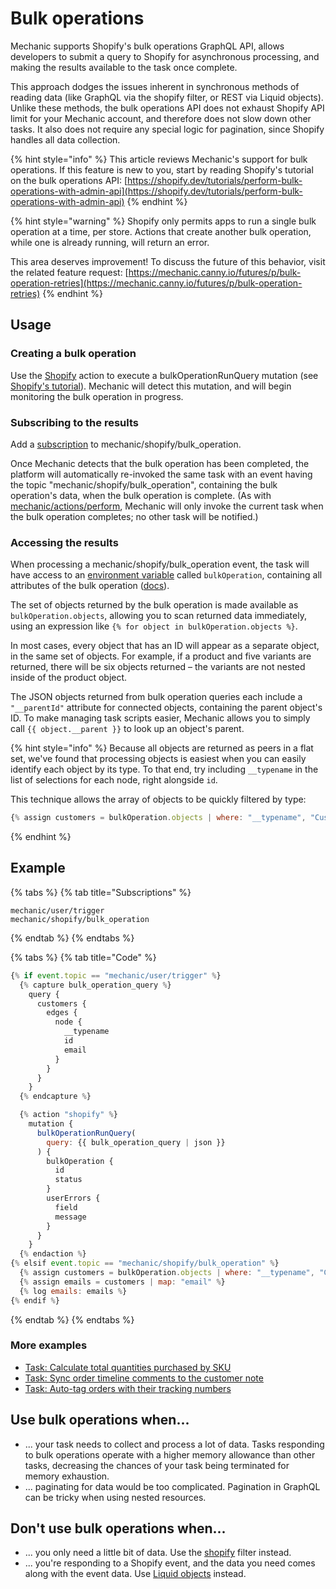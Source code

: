 # Bulk operations

Mechanic supports Shopify's bulk operations GraphQL API, allows developers to submit a query to Shopify for asynchronous processing, and making the results available to the task once complete.

This approach dodges the issues inherent in synchronous methods of reading data (like GraphQL via the shopify filter, or REST via Liquid objects). Unlike these methods, the bulk operations API does not exhaust Shopify API limit for your Mechanic account, and therefore does not slow down other tasks. It also does not require any special logic for pagination, since Shopify handles all data collection.

{% hint style="info" %}
This article reviews Mechanic's support for bulk operations. If this feature is new to you, start by reading Shopify's tutorial on the bulk operations API: [https://shopify.dev/tutorials/perform-bulk-operations-with-admin-api](https://shopify.dev/tutorials/perform-bulk-operations-with-admin-api)
{% endhint %}

{% hint style="warning" %}
Shopify only permits apps to run a single bulk operation at a time, per store. Actions that create another bulk operation, while one is already running, will return an error.

This area deserves improvement! To discuss the future of this behavior, visit the related feature request: [https://mechanic.canny.io/futures/p/bulk-operation-retries](https://mechanic.canny.io/futures/p/bulk-operation-retries)
{% endhint %}

## Usage

### Creating a bulk operation

Use the [Shopify](../../actions/integrations/shopify.md) action to execute a bulkOperationRunQuery mutation (see [Shopify's tutorial](https://shopify.dev/tutorials/perform-bulk-operations-with-admin-api#bulk-query-overview)). Mechanic will detect this mutation, and will begin monitoring the bulk operation in progress.

### Subscribing to the results

Add a [subscription](../../tasks/subscriptions.md) to mechanic/shopify/bulk\_operation.

Once Mechanic detects that the bulk operation has been completed, the platform will automatically re-invoked the same task with an event having the topic "mechanic/shopify/bulk\_operation", containing the bulk operation's data, when the bulk operation is complete. (As with [mechanic/actions/perform](../../../techniques/responding-to-action-results.md), Mechanic will only invoke the current task when the bulk operation completes; no other task will be notified.)

### Accessing the results

When processing a mechanic/shopify/bulk\_operation event, the task will have access to an [environment variable](../../tasks/code/environment-variables.md) called `bulkOperation`, containing all attributes of the bulk operation ([docs](https://shopify.dev/docs/admin-api/graphql/reference/bulk-operations/bulkoperation)).

The set of objects returned by the bulk operation is made available as `bulkOperation.objects`, allowing you to scan returned data immediately, using an expression like `{% for object in bulkOperation.objects %}`.

In most cases, every object that has an ID will appear as a separate object, in the same set of objects. For example, if a product and five variants are returned, there will be six objects returned – the variants are not nested inside of the product object.

The JSON objects returned from bulk operation queries each include a `"__parentId"` attribute for connected objects, containing the parent object's ID. To make managing task scripts easier, Mechanic allows you to simply call `{{ object.__parent }}` to look up an object's parent.

{% hint style="info" %}
Because all objects are returned as peers in a flat set, we've found that processing objects is easiest when you can easily identify each object by its type. To that end, try including `__typename` in the list of selections for each node, right alongside `id`.

This technique allows the array of objects to be quickly filtered by type:

```javascript
{% assign customers = bulkOperation.objects | where: "__typename", "Customer" %}
```
{% endhint %}

## Example

{% tabs %}
{% tab title="Subscriptions" %}
```
mechanic/user/trigger
mechanic/shopify/bulk_operation
```
{% endtab %}
{% endtabs %}

{% tabs %}
{% tab title="Code" %}
```javascript
{% if event.topic == "mechanic/user/trigger" %}
  {% capture bulk_operation_query %}
    query {
      customers {
        edges {
          node {
            __typename
            id
            email
          }
        }
      }
    }
  {% endcapture %}

  {% action "shopify" %}
    mutation {
      bulkOperationRunQuery(
        query: {{ bulk_operation_query | json }}
      ) {
        bulkOperation {
          id
          status
        }
        userErrors {
          field
          message
        }
      }
    }
  {% endaction %}
{% elsif event.topic == "mechanic/shopify/bulk_operation" %}
  {% assign customers = bulkOperation.objects | where: "__typename", "Customer" %}
  {% assign emails = customers | map: "email" %}
  {% log emails: emails %}
{% endif %}
```
{% endtab %}
{% endtabs %}

### More examples

* [Task: Calculate total quantities purchased by SKU](https://usemechanic.com/task/calculate-total-quantities-purchased-by-sku)
* [Task: Sync order timeline comments to the customer note](https://usemechanic.com/task/sync-order-timeline-comments-to-the-customer-note)
* [Task: Auto-tag orders with their tracking numbers](https://usemechanic.com/task/auto-tag-orders-with-their-tracking-numbers)

## Use bulk operations when...

* ... your task needs to collect and process a lot of data. Tasks responding to bulk operations operate with a higher memory allowance than other tasks, decreasing the chances of your task being terminated for memory exhaustion.
* ... paginating for data would be too complicated. Pagination in GraphQL can be tricky when using nested resources.

## Don't use bulk operations when...

* ... you only need a little bit of data. Use the [shopify](../../../platform/liquid/filters/#shopify) filter instead.
* ... you're responding to a Shopify event, and the data you need comes along with the event data. Use [Liquid objects](liquid-objects.md) instead.

